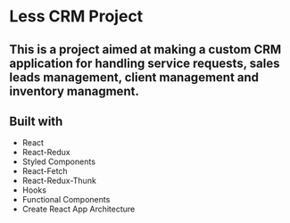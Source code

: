 # Less CRM Project

## This is a project aimed at making a custom CRM application for handling service requests, sales leads management, client management and inventory managment.


## Built with 
* React
* React-Redux
* Styled Components
* React-Fetch
* React-Redux-Thunk
* Hooks
* Functional Components
* Create React App Architecture

